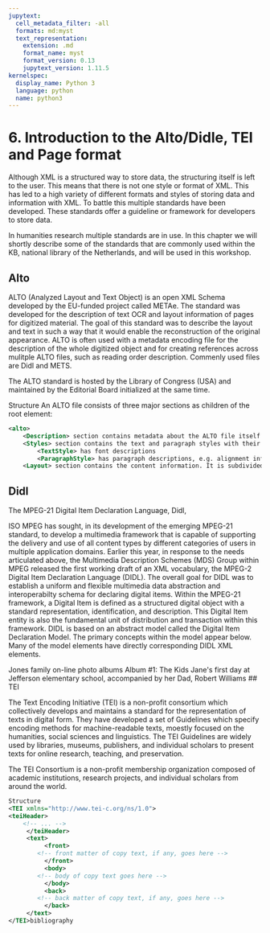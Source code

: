 ```yaml
---
jupytext:
  cell_metadata_filter: -all
  formats: md:myst
  text_representation:
    extension: .md
    format_name: myst
    format_version: 0.13
    jupytext_version: 1.11.5
kernelspec:
  display_name: Python 3
  language: python
  name: python3
---
```


# 6. Introduction to the Alto/Didle, TEI and Page format

Although XML is a structured way to store data, the structuring itself is left to the user. This means that there is not one style or format of XML. This has led to a high variety of different formats and styles of storing data and information with XML. To battle this multiple standards have been developed. These standards offer a guideline or framework for developers to store data. 

In humanities research multiple standards are in use. In this chapter we will shortly describe some of the standards that are commonly used within the KB, national library of the Netherlands, and will be used in this workshop.


## Alto
ALTO (Analyzed Layout and Text Object) is an open XML Schema developed by the EU-funded project called METAe. The standard was developed for the description of text OCR and layout information of pages for digitized material. The goal of this standard was to describe the layout and text in such a way that it would enable the reconstruction of the original appearance. 
ALTO is often used with a metadata encoding file for the description of the whole digitized object and for creating references across mulitple ALTO files, such as reading order description. Commenly used files are Didl and METS.

The ALTO standard is hosted by the Library of Congress (USA) and maintained by the Editorial Board initialized at the same time.

Structure
An ALTO file consists of three major sections as children of the root <alto> element:

```XML
<alto> 
	<Description> section contains metadata about the ALTO file itself and processing information on how the file was created.
	<Styles> section contains the text and paragraph styles with their individual descriptions:
		<TextStyle> has font descriptions
		<ParagraphStyle> has paragraph descriptions, e.g. alignment information
	<Layout> section contains the content information. It is subdivided into <Page> elements.
```

## Didl

The MPEG-21 Digital Item Declaration Language, Didl, 

ISO MPEG has sought, in its development of the emerging MPEG-21 standard, to develop a multimedia framework that is capable of supporting the delivery and use of all content types by different categories of users in multiple application domains. Earlier this year, in response to the needs articulated above, the Multimedia Description Schemes (MDS) Group within MPEG released the first working draft of an XML vocabulary, the MPEG-2 Digital Item Declaration Language (DIDL). The overall goal for DIDL was to establish a uniform and flexible multimedia data abstraction and interoperabilty schema for declaring digital items. Within the MPEG-21 framework, a Digital Item is defined as a structured digital object with a standard representation, identification, and description. This Digital Item entity is also the fundamental unit of distribution and transaction within this framework. DIDL is based on an abstract model called the Digital Item Declaration Model. The primary concepts within the model appear below. Many of the model elements have directly corresponding DIDL XML elements.


<DIDL>
 <CONTAINER>
    <DESCRIPTOR>
      <STATEMENT TYPE="text/plain">Jones family 
        on-line photo albums</STATEMENT>
    </DESCRIPTOR>
    <ITEM>
      <DESCRIPTOR>
        <STATEMENT TYPE="text/plain">Album #1: 
           The Kids</STATEMENT>
      </DESCRIPTOR>
      <ITEM>
        <DESCRIPTOR>
          <STATEMENT TYPE="text/plain">
          </STATEMENT>
        </DESCRIPTOR>
          <COMPONENT>
            <RESOURCE REF="Pjn1.jpg" TYPE="image/jpg" />
          </COMPONENT>
      </ITEM>
      <ITEM>
        <DESCRIPTOR>
          <STATEMENT TYPE="text/plain">
              Jane's first day at Jefferson elementary school, 
              accompanied by her Dad, Robert Williams
           </STATEMENT>
        </DESCRIPTOR>
          <COMPONENT>
            <RESOURCE REF="Pja1.bmp" TYPE="image/bmp" />
          </COMPONENT>
    </ITEM>
 </CONTAINER>

</DIDL>    
## TEI

The Text Encoding Initiative (TEI) is a non-profit consortium which collectively develops and maintains a standard for the representation of texts in digital form. They have developed a set of Guidelines which specify encoding methods for machine-readable texts, moestly focused on the humanities, social sciences and linguistics. The TEI Guidelines are widely used by libraries, museums, publishers, and individual scholars to present texts for online research, teaching, and preservation. 

The TEI Consortium is a non-profit membership organization composed of academic institutions, research projects, and individual scholars from around the world. 

``` XML
Structure
<TEI xmlns="http://www.tei-c.org/ns/1.0">
<teiHeader>
	<!-- ... -->
	 </teiHeader>
	 <text>
		  <front>
		<!-- front matter of copy text, if any, goes here -->
		  </front>
		  <body>
		<!-- body of copy text goes here -->
		  </body>
		  <back>
		<!-- back matter of copy text, if any, goes here -->
		  </back>
	 </text>
</TEI>bibliography 
```